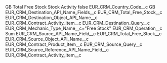 <?xml version="1.0" encoding="UTF-8"?>
<CustomMetadata xmlns="http://soap.sforce.com/2006/04/metadata" xmlns:xsi="http://www.w3.org/2001/XMLSchema-instance" xmlns:xsd="http://www.w3.org/2001/XMLSchema">
    <label>GB Total Free Stock Stock Activity</label>
    <protected>false</protected>
    <values>
        <field>EUR_CRM_Country_Code__c</field>
        <value xsi:type="xsd:string">GB</value>
    </values>
    <values>
        <field>EUR_CRM_Destination_API_Name_Fields__c</field>
        <value xsi:type="xsd:string">EUR_CRM_Total_Free_Stock__c</value>
    </values>
    <values>
        <field>EUR_CRM_Destination_Object_API_Name__c</field>
        <value xsi:type="xsd:string">EUR_CRM_Contract_Activity_Item__c</value>
    </values>
    <values>
        <field>EUR_CRM_Destination_Query__c</field>
        <value xsi:type="xsd:string">EUR_CRM_Mechanic_Type_Name__c=&quot;Free Stock&quot;</value>
    </values>
    <values>
        <field>EUR_CRM_Operation__c</field>
        <value xsi:type="xsd:string">Sum</value>
    </values>
    <values>
        <field>EUR_CRM_Source_API_Name_Field__c</field>
        <value xsi:type="xsd:string">EUR_CRM_Total_Free_Stock__c</value>
    </values>
    <values>
        <field>EUR_CRM_Source_Object_API_Name__c</field>
        <value xsi:type="xsd:string">EUR_CRM_Contract_Product_Item__c</value>
    </values>
    <values>
        <field>EUR_CRM_Source_Query__c</field>
        <value xsi:nil="true"/>
    </values>
    <values>
        <field>EUR_CRM_Source_Reference_API_Name_Field__c</field>
        <value xsi:type="xsd:string">EUR_CRM_Contract_Activity_Item__c</value>
    </values>
</CustomMetadata>
